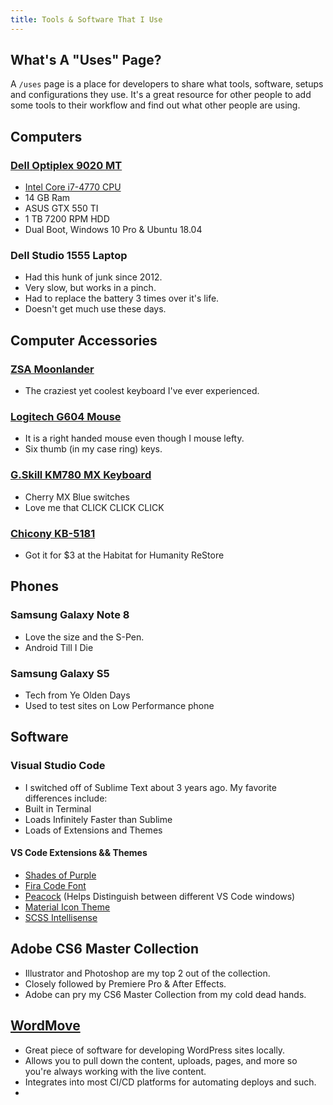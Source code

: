 ```yaml
---
title: Tools & Software That I Use
---
```

<div class="grid-intro" >

## What's A "Uses" Page?

A `/uses` page is a place for developers to share what tools, software, setups and configurations they use. It's a great resource for other people to add some tools to their workflow and find out what other people are using. 

</div>
<div class="grid-item" >

## Computers

### [Dell Optiplex 9020 MT](https://amzn.to/41oUtH6)

* [Intel Core i7-4770 CPU](https://amzn.to/3XW99KU)
* 14 GB Ram
* ASUS GTX 550 TI
* 1 TB 7200 RPM HDD
* Dual Boot, Windows 10 Pro & Ubuntu 18.04

### Dell Studio 1555 Laptop

* Had this hunk of junk since 2012.
* Very slow, but works in a pinch.
* Had to replace the battery 3 times over it's life.
* Doesn't get much use these days.

</div>
<div class="grid-item" >

## Computer Accessories

### [ZSA Moonlander](https://www.zsa.io/moonlander/)

* The craziest yet coolest keyboard I've ever experienced. 

### [Logitech G604 Mouse](https://amzn.to/3kvnuQN) 

* It is a right handed mouse even though I mouse lefty.
* Six thumb (in my case ring) keys.

### [G.Skill KM780 MX Keyboard](https://amzn.to/3IMfVi6) 

  * Cherry MX Blue switches
  * Love me that CLICK CLICK CLICK

### [Chicony KB-5181](https://deskthority.net/wiki/Chicony_KB-5181) 

  * Got it for $3 at the Habitat for Humanity ReStore

</div>
<div class="grid-item" >

## Phones
### Samsung Galaxy Note 8

* Love the size and the S-Pen. 
* Android Till I Die

### Samsung Galaxy S5
* Tech from Ye Olden Days
* Used to test sites on Low Performance phone

</div>
<div class="grid-item" >

## Software

### Visual Studio Code

  * I switched off of Sublime Text about 3 years ago. My favorite differences include: 
  * Built in Terminal
  * Loads Infinitely Faster than Sublime
  * Loads of Extensions and Themes

#### VS Code Extensions && Themes

* [Shades of Purple](https://marketplace.visualstudio.com/items?itemName=ahmadawais.shades-of-purple)
* [Fira Code Font](https://github.com/tonsky/FiraCode)
* [Peacock](https://marketplace.visualstudio.com/items?itemName=johnpapa.vscode-peacock) (Helps Distinguish between different VS Code windows)
* [Material Icon Theme](https://marketplace.visualstudio.com/items?itemName=PKief.material-icon-theme)
* [SCSS Intellisense](https://marketplace.visualstudio.com/items?itemName=mrmlnc.vscode-scss)

## Adobe CS6 Master Collection 

* Illustrator and Photoshop are my top 2 out of the collection.
* Closely followed by Premiere Pro & After Effects.
* Adobe can pry my CS6 Master Collection from my cold dead hands.

## [WordMove](https://github.com/welaika/wordmove)

* Great piece of software for developing WordPress sites locally. 
* Allows you to pull down the content, uploads, pages, and more so you're always working with the live content.
* Integrates into most CI/CD platforms for automating deploys and such. 
* 
</div>